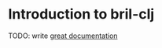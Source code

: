 # Introduction to bril-clj

TODO: write [great documentation](http://jacobian.org/writing/what-to-write/)
